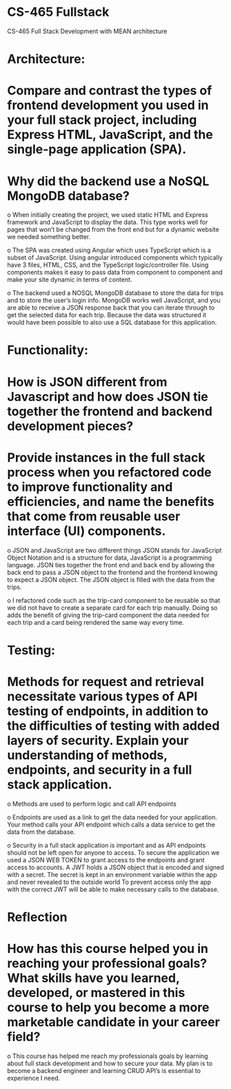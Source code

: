 # CS-465 Fullstack
CS-465 Full Stack Development with MEAN architecture


# Architecture:
# Compare and contrast the types of frontend development you used in your full stack project, including Express HTML, JavaScript, and the single-page application (SPA).
# Why did the backend use a NoSQL MongoDB database?

o	When initially creating the project, we used static HTML and Express framework and JavaScript to display the data. This type works well for pages that won’t be changed from the front end but for a dynamic website we needed something better.

o	The SPA was created using Angular which uses TypeScript which is a subset of JavaScript.  Using angular introduced components which typically have 3 files, HTML, CSS, and the TypeScript logic/controller file. Using components makes it easy to pass data from component to component and make your site dynamic in terms of content. 

o	The backend used a NOSQL MongoDB database to store the data for trips and to store the user’s login info. MongoDB works well JavaScript, and you are able to receive a JSON response back that you can iterate through to get the selected data for each trip. Because the data was structured it would have been possible to also use a SQL database for this application. 

# Functionality:
# How is JSON different from Javascript and how does JSON tie together the frontend and backend development pieces?
# Provide instances in the full stack process when you refactored code to improve functionality and efficiencies, and name the benefits that come from reusable user interface (UI) components.

o	JSON and JavaScript are two different things JSON stands for JavaScript Object Notation and is a structure for data, JavaScript is a programming language. JSON ties together the front end and back end by allowing the back end to pass a JSON object to the frontend and the frontend knowing to expect a JSON object. The JSON object is filled with the data from the trips. 

o	I refactored code such as the trip-card component to be reusable so that we did not have to create a separate card for each trip manually. Doing so adds the benefit of giving the trip-card component the data needed for each trip and a card being rendered the same way every time.
# Testing:
# Methods for request and retrieval necessitate various types of API testing of endpoints, in addition to the difficulties of testing with added layers of security. Explain your understanding of methods, endpoints, and security in a full stack application.

o	Methods are used to perform logic and call API endpoints

o	Endpoints are used as a link to get the data needed for your application. Your method calls your API endpoint which calls a data service to get the data from the database.

o	Security in a full stack application is important and as API endpoints should not be left open for anyone to access. To secure the application we used a JSON WEB TOKEN to grant access to the endpoints and grant access to accounts. A JWT holds a JSON object that is encoded and signed with a secret. The secret is kept in an environment variable within the app and never revealed to the outside world To prevent access only the app with the correct JWT will be able to make necessary calls to the database.

# Reflection
# How has this course helped you in reaching your professional goals? What skills have you learned, developed, or mastered in this course to help you become a more marketable candidate in your career field?

o	This course has helped me reach my professionals goals by learning about full stack development and how to secure your data. My plan is to become a backend engineer and learning CRUD API’s is essential to experience I need. 


